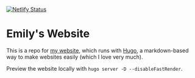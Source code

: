 [![Netlify Status](https://api.netlify.com/api/v1/badges/5e38954f-acbb-4fa4-ad44-96cb0f4bd303/deploy-status)](https://app.netlify.com/sites/emilyhunt/deploys)


# Emily's Website

This is a repo for [my website](https://emilydoesastro.com), which runs with [Hugo](https://gohugo.io/), a markdown-based way to make websites easily (which I love very much).

Preview the website locally with `hugo server -D --disableFastRender`.
